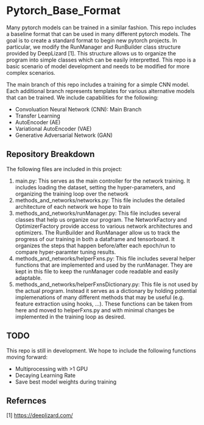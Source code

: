 # Pytorch_Base_Format
Many pytorch models can be trained in a similar fashion. This repo includes a baseline format that can be used in many different pytorch models. The goal is to create a standard format to begin new pytorch projects. In particular, we modify the RunManager and RunBuilder class structure provided by DeepLizard [1]. This structure allows us to organize the program into simple classes which can be easily interpretted. This repo is a basic scenario of model development and needs to be modified for more complex scenarios. 

The main branch of this repo includes a training for a simple CNN model. Each additional branch represents templates for various alternative models that can be trained. We include capabilities for the following: 
- Convoluation Neural Network (CNN): Main Branch
- Transfer Learning
- AutoEncoder (AE)
- Variational AutoEncoder (VAE)
- Generative Adversarial Network (GAN)

## Repository Breakdown
The following files are included in this project:
1. main.py: This serves as the main controller for the network training. It includes loading the dataset, setting the hyper-parameters, and organizing the training loop over the network
2. methods_and_networks/networks.py: This file includes the detailed architecture of each network we hope to train
3. methods_and_networks/runManager.py: This file includes several classes that help us organize our program. The NetworkFactory and OptimizerFactory provide access to various network architectures and optimizers. The RunBuilder and RunManager allow us to track the progress of our training in both a dataframe and tensorboard. It organizes the steps that happen before/after each epoch/run to compare hyper-paramter tuning results.
4. methods_and_networks/helperFxns.py: This file includes several helper functions that are implemented and used by the runManager. They are kept in this file to keep the runManager code readable and easily adaptable. 
5. methods_and_networks/helperFxnsDictionary.py: This file is not used by the actual program. Instead it serves as a dictionary by holding potential implemenations of many different methods that may be useful (e.g. feature extraction using hooks, ...). These functions can be taken from here and moved to helperFxns.py and with minimal changes be implemented in the training loop as desired. 

## TODO
This repo is still in development. We hope to include the following functions moving forward:
- Multiprocessing with >1 GPU
- Decaying Learning Rate
- Save best model weights during training

## Refernces
[1] https://deeplizard.com/ 
